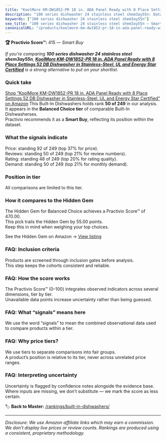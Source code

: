```yaml
---
title: "KoolMore KM-DW1852-PR 18 in. ADA Panel Ready with 8 Place Settings 52 DB Dishwasher in Stainless-Steel, UL and Energy Star Certified"
description: "100 series dishwasher 24 stainless steel shem3ay55n: Data-driven within Balanced Choice ranking using the Practivio Score™. Positioned by quality, value, deman…"
keywords: ["100 series dishwasher 24 stainless steel shem3ay55n"]
seo_title: "100 series dishwasher 24 stainless steel shem3ay55n — Smart Buy Balanced Choice (2025)"
canonicalURL: "/products/koolmore-km-dw1852-pr-18-in-ada-panel-ready-with-8-place-settings-52-db-dishwasher-in-stainless-steel-ul-and-energy-star-certified-B0CWN65GBR/"
---
```


**🏆 Practivio Score™:** 415 — _Smart Buy_


*If you're comparing **100 series dishwasher 24 stainless steel shem3ay55n**, **[KoolMore KM-DW1852-PR 18 in. ADA Panel Ready with 8 Place Settings 52 DB Dishwasher in Stainless-Steel, UL and Energy Star Certified](https://www.amazon.com/dp/B0CWN65GBR?tag=practivio-20)** is a strong alternative to put on your shortlist.*
### Quick take
[Shop “KoolMore KM-DW1852-PR 18 in. ADA Panel Ready with 8 Place Settings 52 DB Dishwasher in Stainless-Steel, UL and Energy Star Certified” on Amazon](https://www.amazon.com/dp/B0CWN65GBR?tag=practivio-20)
This Built-In Dishwashers holds rank **50 of 249** in our analysis.  
It appears in the **Balanced Choice tier** of comparable Built-In Dishwasherses.  
Practivio recommends it as a **Smart Buy**, reflecting its position within the dataset.

### What the signals indicate
Price: standing 92 of 249 (top 37% for price).  
Reviews: standing 50 of 249 (top 21% for review numbers).  
Rating: standing 48 of 249 (top 20% for rating quality).  
Demand: standing 50 of 249 (top 21% for monthly demand).

### Position in tier
All comparisons are limited to this tier.

### How it compares to the Hidden Gem
The Hidden Gem for Balanced Choice achieves a Practivio Score™ of 470.00.  
This pick trails the Hidden Gem by 55.00 points.  
Keep this in mind when weighing your top choices.  

See the Hidden Gem on Amazon → [View listing](https://www.amazon.com/dp/B01MQGDIAR?tag=practivio-20)

### FAQ: Inclusion criteria
Products are screened through inclusion gates before analysis.  
This step keeps the cohorts consistent and reliable.

### FAQ: How the score works
The Practivio Score™ (0–100) integrates observed indicators across several dimensions, tier by tier.  
Unavailable data points increase uncertainty rather than being guessed.

### FAQ: What “signals” means here
We use the word “signals” to mean the combined observational data used to compare products within a tier.

### FAQ: Why price tiers?
We use tiers to separate comparisons into fair groups.  
A product’s position is relative to its tier, never across unrelated price ranges.

### FAQ: Interpreting uncertainty
Uncertainty is flagged by confidence notes alongside the evidence base.  
Where inputs are missing, we don’t substitute — we mark the score as less certain.


🏷️ **Back to Master:** [/rankings/built-in-dishwashers/](/rankings/built-in-dishwashers/)

---
_Disclosure: We use Amazon affiliate links which may earn a commission. We don’t display live prices or review counts. Rankings are produced using a consistent, proprietary methodology._
